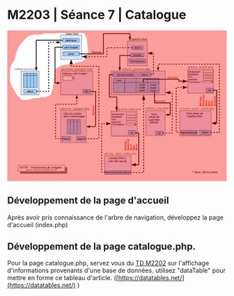 # M2203 \| Séance 7 \| Catalogue



![GitHub Logo](.gitbook/assets/seance08.jpg)

## Développement de la page d'accueil

Après avoir pris connaissance de l'arbre de navigation, développez la page d'accueil \(index.php\)

## Développement de la page catalogue.php.

Pour la page catalogue.php, servez vous du [TD M2202](https://github.com/Dannebicque/dutafguide/blob/master/M2202-seance-2.md) sur l'affichage d'informations provenants d'une base de données. utilisez "dataTable" pour mettre en forme ce tableau d'article. \([https://datatables.net/](https://datatables.net/) \)


